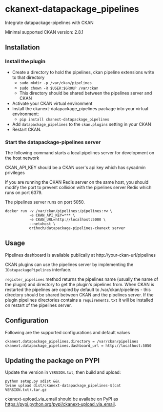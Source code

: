 # ckanext-datapackage_pipelines

Integrate datapackage-pipelines with CKAN

Minimal supported CKAN version: 2.8.1

## Installation

### Install the plugin

* Create a directory to hold the pipelines, ckan pipeline extensions write to that directory
  * `sudo mkdir -p /var/ckan/pipelines`
  * `sudo chown -R $USER:$GROUP /var/ckan`
  * This directory should be shared between the pipelines server and CKAN
* Activate your CKAN virtual environment
* Install the ckanext-datapackage_pipelines package into your virtual environment:
  * `pip install ckanext-datapackage_pipelines`
* Add `datapackage_pipelines` to the `ckan.plugins` setting in your CKAN
* Restart CKAN.

### Start the datapackage-pipelines server

The following command starts a local pipelines server for development on the host network

CKAN_API_KEY should be a CKAN user's api key which has sysadmin privileges

If you are running the CKAN Redis server on the same host, you should modify the port to prevent collision
with the pipelines server Redis which runs on port 6379.

The pipelines server runs on port 5050.

```
docker run -v /var/ckan/pipelines:/pipelines:rw \
           -e CKAN_API_KEY=*** \
           -e CKAN_URL=http://localhost:5000 \
           --net=host \
           orihoch/datapackage-pipelines-ckanext server
```

## Usage

Pipelines dashboard is available publically at http://your-ckan-url/pipelines

CKAN plugins can use the pipelines server by implementing the `IDatapackagePipelines` interface.

`register_pipelines` method returns the pipelines name (usually the name of the plugin) and directory to get the plugin's
pipelines from. When CKAN is restarted the pipelines are copied by default to /var/ckan/pipelines - this directory should be
shared between CKAN and the pipelines server. If the plugin pipelines directories contains a `requirements.txt` it will be
installed on restart of the pipelines server.

## Configuration

Following are the supported configurations and default values

```
ckanext.datapackage_pipelines.directory = /var/ckan/pipelines
ckanext.datapackage_pipelines.dashboard_url = http://localhost:5050
```

## Updating the package on PYPI

Update the version in `VERSION.txt`, then build and upload:

```
python setup.py sdist &&\
twine upload dist/ckanext-datapackage_pipelines-$(cat VERSION.txt).tar.gz
```

ckanext-upload_via_email should be availabe on PyPI as https://pypi.python.org/pypi/ckanext-upload_via_email.
